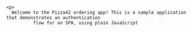
    <p>
      Welcome to the Pizza42 ordering app! This is a sample application that demonstrates an authentication
              flow for an SPA, using plain JavaScript
